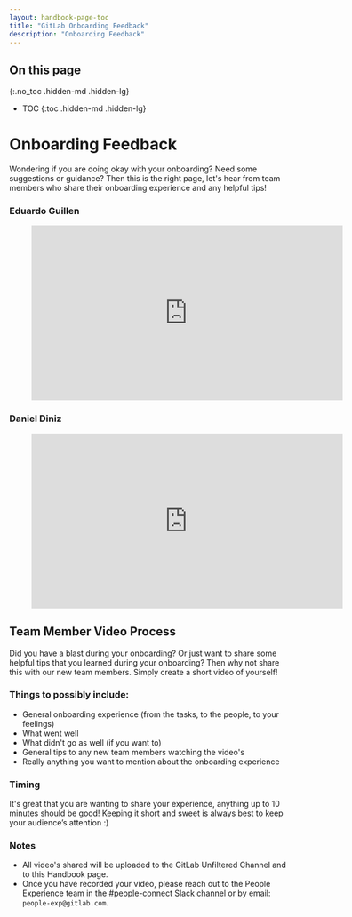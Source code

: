 ```yaml
---
layout: handbook-page-toc
title: "GitLab Onboarding Feedback"
description: "Onboarding Feedback"
---
```


## On this page
{:.no_toc .hidden-md .hidden-lg}

- TOC
{:toc .hidden-md .hidden-lg}

# Onboarding Feedback 

Wondering if you are doing okay with your onboarding? Need some suggestions or guidance? Then this is the right page, let's hear from team members who share their onboarding experience and any helpful tips! 

### Eduardo Guillen

<!-- blank line -->
<figure class="video_container">
  <iframe width="560" height="315" src="https://www.youtube.com/embed/E0Lj_JhXzy0" title="YouTube video player" frameborder="0" allow="accelerometer; autoplay; clipboard-write; encrypted-media; gyroscope; picture-in-picture" allowfullscreen></iframe>
</figure>
<!-- blank line -->

### Daniel Diniz

<!-- blank line -->
<figure class="video_container">
  <iframe width="560" height="315" src="https://www.youtube.com/embed/vVe2UhSgkQc" title="YouTube video player" frameborder="0" allow="accelerometer; autoplay; clipboard-write; encrypted-media; gyroscope; picture-in-picture" allowfullscreen></iframe>
</figure>
<!-- blank line -->


## Team Member Video Process

Did you have a blast during your onboarding? Or just want to share some helpful tips that you learned during your onboarding? Then why not share this with our new team members. Simply create a short video of yourself! 

### Things to possibly include:

- General onboarding experience (from the tasks, to the people, to your feelings)
- What went well
- What didn't go as well (if you want to)
- General tips to any new team members watching the video's
- Really anything you want to mention about the onboarding experience

### Timing

It's great that you are wanting to share your experience, anything up to 10 minutes should be good! Keeping it short and sweet is always best to keep your audience’s attention :)  

### Notes

- All video's shared will be uploaded to the GitLab Unfiltered Channel and to this Handbook page. 
- Once you have recorded your video, please reach out to the People Experience team in the [#people-connect Slack channel](https://gitlab.slack.com/archives/C02360SQQFR) or by email: `people-exp@gitlab.com`. 
